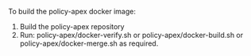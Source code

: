 To build the policy-apex docker image:
1. Build the policy-apex repository
2. Run: policy-apex/docker-verify.sh or policy-apex/docker-build.sh or policy-apex/docker-merge.sh as required.
